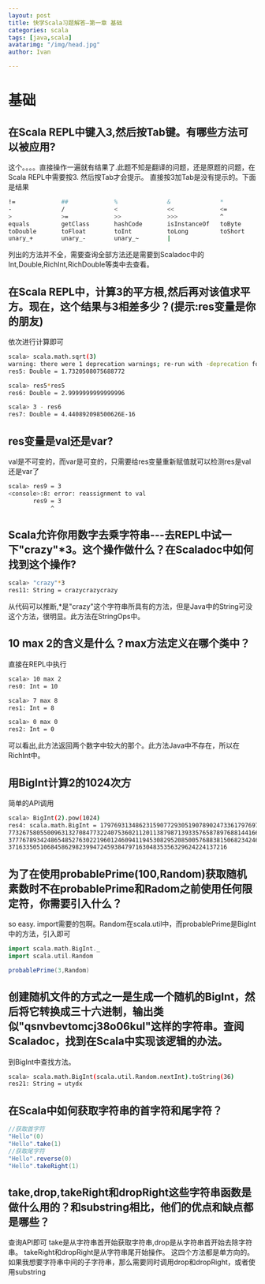 ```yaml
---
layout: post
title: 快学Scala习题解答—第一章 基础
categories: scala
tags: [java,scala]
avatarimg: "/img/head.jpg"
author: Ivan

---
```



基础
====

在Scala REPL中键入3,然后按Tab键。有哪些方法可以被应用?
------------------------------------------------------

这个。。。。直接操作一遍就有结果了.此题不知是翻译的问题，还是原题的问题，在Scala
REPL中需要按3. 然后按Tab才会提示。 直接按3加Tab是没有提示的。下面是结果

```sh
!=             ##             %              &              *              +
-              /              <              <<             <=             ==
>              >=             >>             >>>            ^              asInstanceOf
equals         getClass       hashCode       isInstanceOf   toByte         toChar
toDouble       toFloat        toInt          toLong         toShort        toString
unary_+        unary_-        unary_~        |
```

列出的方法并不全，需要查询全部方法还是需要到Scaladoc中的Int,Double,RichInt,RichDouble等类中去查看。

在Scala REPL中，计算3的平方根,然后再对该值求平方。现在，这个结果与3相差多少？(提示:res变量是你的朋友)
-----------------------------------------------------------------------------------------------------

依次进行计算即可

```sh
scala> scala.math.sqrt(3)
warning: there were 1 deprecation warnings; re-run with -deprecation for details
res5: Double = 1.7320508075688772

scala> res5*res5
res6: Double = 2.9999999999999996

scala> 3 - res6
res7: Double = 4.440892098500626E-16
```

<!-- more -->

res变量是val还是var?
--------------------

val是不可变的，而var是可变的，只需要给res变量重新赋值就可以检测res是val还是var了

```sh
scala> res9 = 3
<console>:8: error: reassignment to val
       res9 = 3
            ^
```

Scala允许你用数字去乘字符串---去REPL中试一下"crazy"\*3。这个操作做什么？在Scaladoc中如何找到这个操作?
-----------------------------------------------------------------------------------------------------

```sh
scala> "crazy"*3
res11: String = crazycrazycrazy
```

从代码可以推断,\*是"crazy"这个字符串所具有的方法，但是Java中的String可没这个方法，很明显。此方法在StringOps中。

10 max 2的含义是什么？max方法定义在哪个类中？
---------------------------------------------

直接在REPL中执行

```sh
scala> 10 max 2
res0: Int = 10

scala> 7 max 8
res1: Int = 8

scala> 0 max 0
res2: Int = 0
```

可以看出,此方法返回两个数字中较大的那个。此方法Java中不存在，所以在RichInt中。

用BigInt计算2的1024次方
-----------------------

简单的API调用

```sh
scala> BigInt(2).pow(1024)
res4: scala.math.BigInt = 17976931348623159077293051907890247336179769789423065727343008115
7732675805500963132708477322407536021120113879871393357658789768814416622492847430639474124
3777678934248654852763022196012460941194530829520850057688381506823424628814739131105408272
37163350510684586298239947245938479716304835356329624224137216
```

为了在使用probablePrime(100,Random)获取随机素数时不在probablePrime和Radom之前使用任何限定符，你需要引入什么？
-------------------------------------------------------------------------------------------------------------

so easy.
import需要的包啊。Random在scala.util中，而probablePrime是BigInt中的方法，引入即可

```scala
import scala.math.BigInt._
import scala.util.Random

probablePrime(3,Random)
```

创建随机文件的方式之一是生成一个随机的BigInt，然后将它转换成三十六进制，输出类似"qsnvbevtomcj38o06kul"这样的字符串。查阅Scaladoc，找到在Scala中实现该逻辑的办法。
-----------------------------------------------------------------------------------------------------------------------------------------------------------------

到BigInt中查找方法。

```sh
scala> scala.math.BigInt(scala.util.Random.nextInt).toString(36)
res21: String = utydx
```

在Scala中如何获取字符串的首字符和尾字符？
-----------------------------------------

```scala
//获取首字符
"Hello"(0)
"Hello".take(1)
//获取尾字符
"Hello".reverse(0)
"Hello".takeRight(1)
```

take,drop,takeRight和dropRight这些字符串函数是做什么用的？和substring相比，他们的优点和缺点都是哪些？
-----------------------------------------------------------------------------------------------------

查询API即可
take是从字符串首开始获取字符串,drop是从字符串首开始去除字符串。
takeRight和dropRight是从字符串尾开始操作。 这四个方法都是单方向的。
如果我想要字符串中间的子字符串，那么需要同时调用drop和dropRight，或者使用substring


